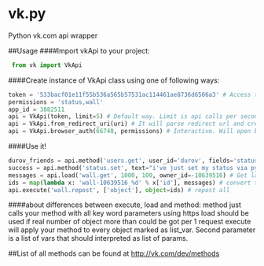 # vk.py
Python vk.com api wrapper

##Usage
####Import vkApi to your project:
```python
 from vk import VkApi
 ```
####Create instance of VkApi class using one of following ways:
```python
token = '533bacf01e11f55b536a565b57531ac114461ae8736d6506a3' # Access token. See http://vk.com/dev/auth_mobile for more info
permissions = 'status,wall'
app_id = 3882511
api = VkApi(token, limit=5) # Default way. Limit is api calls per second rate
api = VkApi.from_redirect_uri(uri) # It will parse redirect url and create instance of class
api = VkApi.browser_auth(66748, permissions) # Interactive. Will open browser and ask to authorize your app, using oauth method
```
####Use it! 
```python
durov_friends = api.method('users.get', user_id='durov', fields='status,education') # getting list of friends
success = api.method('status.set', text="i've just set my status via python!") # setting status
messages = api.load('wall.get', 1000, 100, owner_id=-10639516) # Get last 1000 posts from mdk.
ids = map(lambda x: 'wall-10639516_%d' % x['id'], messages) # convert to post id string
api.execute('wall.repost', ['object'], object=ids) # repost all
```
####about differences between execute, load and method:
method just calls your method with all key word parameters using https
load should be used if real number of object more than could be got per 1 request
execute will apply your method to every object marked as list_var. Second parameter is a list of vars that should interpreted as list of params. 

##List of all methods can be found at http://vk.com/dev/methods
